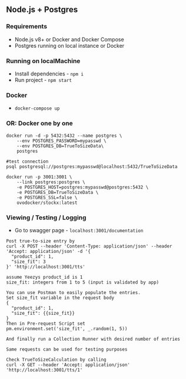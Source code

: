## Node.js + Postgres

### Requirements

* Node.js v8+ or Docker and Docker Compose
* Postgres running on local instance or Docker

### Running on localMachine

* Install dependencies - `npm i`
* Run project - `npm start`

### Docker

* `docker-compose up`

### OR: Docker one by one
```
docker run -d -p 5432:5432 --name postgres \
    --env POSTGRES_PASSWORD=mypasswd \
    --env POSTGRES_DB=TrueToSizeData\
    postgres
```
```
#test connection
psql postgresql://postgres:mypasswd@localhost:5432/TrueToSizeData
```
```
docker run -p 3001:3001 \
    --link postgres:postgres \
    -e POSTGRES_HOST=postgres:mypasswd@postgres:5432 \
    -e POSTGRES_DB=TrueToSizeData \
    -e POSTGRES_SSL=false \
    ovodocker/stockx:latest
```
### Viewing / Testing / Logging

* Go to swagger page - `localhost:3001/documentation`
```
Post true-to-size entry by
curl -X POST --header 'Content-Type: application/json' --header 'Accept: application/json' -d '{
  "product_id": 1,
  "size_fit": 3
}' 'http://localhost:3001/tts'

assume Yeezys product_id is 1
size_fit: integers from 1 to 5 (input is validated by app)
```
```
You can use Postman to easily populate the entries.
Set size_fit variable in the request body
{
  "product_id": 1,
  "size_fit": {{size_fit}}
}
Then in Pre-request Script set
pm.environment.set('size_fit', _.random(1, 5))

And finally run a Collection Runner with desired number of entries

Same requests can be used for testing purposes
```
```
Check TrueToSizeCalculation by calling
curl -X GET --header 'Accept: application/json' 'http://localhost:3001/tts/1'
```